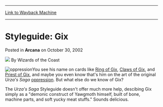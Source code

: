 
---
[Link to Wayback Machine](https://web.archive.org/web/20210430075137/https://magic.wizards.com/en/articles/archive/arcana/styleguide-gix-2002-10-30)

[_metadata_:author]:- "Wizards of the Coast"
[_metadata_:description]:- "You see his name on cards like Ring of Gix, Claws of Gix, and Priest of Gix, and maybe you even know that's him on the art of the original Urza's Saga oppression. But what else do we know of Gix?The Urza's Saga Styleguide doesn't offer much more help, descibing Gix simply as a `demonic construct of Yawgmoth himself, built of bone, machine parts, and soft yucky meat stuffs.`"
[_metadata_:generator]:- "Drupal 7 (http://drupal.org)"
[_metadata_:node]:- "604656"
[_metadata_:publish_date]:- "2002-10-30"
[_metadata_:source]:- "div-main-content"
[_metadata_:title]:- "Styleguide: Gix"
[_metadata_:wayback_capture_timestamp]:- "2021-04-30 07:51:37"
[_metadata_:wayback_raw_url]:- "https://web.archive.org/web/20210430075137id_/https://magic.wizards.com/en/articles/archive/arcana/styleguide-gix-2002-10-30"
[_metadata_:wayback_url]:- "https://magic.wizards.com/en/articles/archive/arcana/styleguide-gix-2002-10-30"
---


Styleguide: Gix
===============



 Posted in **Arcana**
 on October 30, 2002 






![](https://media.magic.wizards.com/styles/auth_small/public/images/person/wizards_author.jpg)
By Wizards of the Coast











![oppression](http://gatherer.wizards.com/Handlers/Image.ashx?type=card&name=oppression)You see his name on cards like [Ring of Gix](http://gatherer.wizards.com/Pages/Card/Details.aspx?name=Ring+of+Gix), [Claws of Gix](http://gatherer.wizards.com/Pages/Card/Details.aspx?name=Claws+of+Gix), and [Priest of Gix](http://gatherer.wizards.com/Pages/Card/Details.aspx?name=Priest+of+Gix), and maybe you even know that's him on the art of the original *Urza's Saga* [oppression](http://gatherer.wizards.com/Pages/Card/Details.aspx?&name=oppression). But what else do we know of Gix?

The *Urza's Saga* Styleguide doesn't offer much more help, descibing Gix simply as a "demonic construct of Yawgmoth himself, built of bone, machine parts, and soft yucky meat stuffs." Sounds delicious.

  






